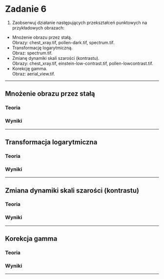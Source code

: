 # Zadanie 6

1. Zaobserwuj działanie następujących przekształceń punktowych na
przykładowych obrazach:   
- Mnożenie obrazu przez stałą.  
Obrazy: chest_xray.tif, pollen-dark.tif, spectrum.tif.   
- Transformację logarytmiczną.  
Obraz: spectrum.tif.  
- Zmianę dynamiki skali szarości (kontrastu).  
Obrazy: chest_xray.tif, einstein-low-contrast.tif, pollen-lowcontrast.tif.  
- Korekcję gamma.  
Obraz: aerial_view.tif.

---
## Mnożenie obrazu przez stałą  

### Teoria


### Wyniki


---
## Transformacja logarytmiczna

### Teoria


### Wyniki


---
## Zmiana dynamiki skali szarości (kontrastu)

### Teoria


### Wyniki


---
## Korekcja gamma

### Teoria


### Wyniki


---